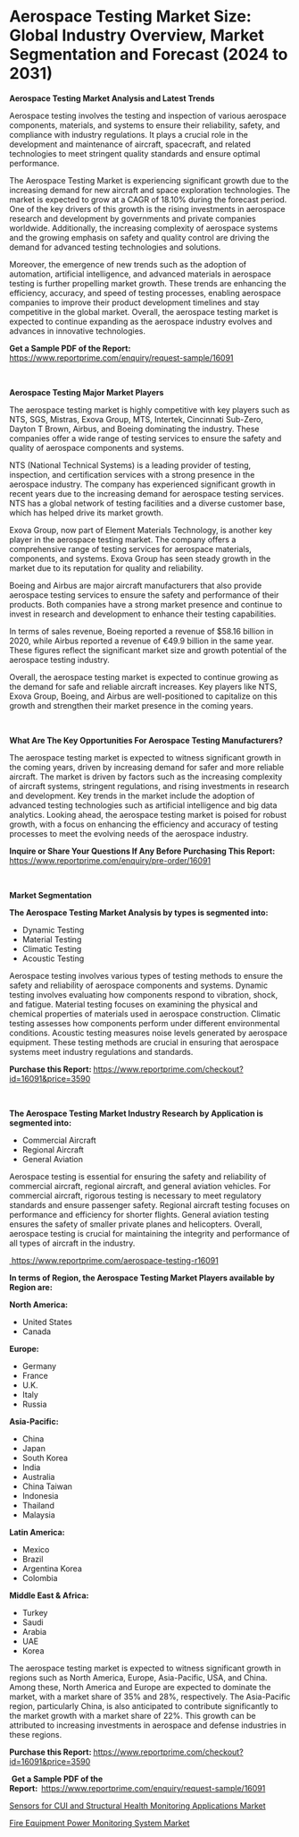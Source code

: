 <p><h1>Aerospace Testing Market Size: Global Industry Overview, Market Segmentation and Forecast (2024 to 2031)</h1></p><p><strong>Aerospace Testing Market Analysis and Latest Trends</strong></p>
<p><p>Aerospace testing involves the testing and inspection of various aerospace components, materials, and systems to ensure their reliability, safety, and compliance with industry regulations. It plays a crucial role in the development and maintenance of aircraft, spacecraft, and related technologies to meet stringent quality standards and ensure optimal performance.</p><p>The Aerospace Testing Market is experiencing significant growth due to the increasing demand for new aircraft and space exploration technologies. The market is expected to grow at a CAGR of 18.10% during the forecast period. One of the key drivers of this growth is the rising investments in aerospace research and development by governments and private companies worldwide. Additionally, the increasing complexity of aerospace systems and the growing emphasis on safety and quality control are driving the demand for advanced testing technologies and solutions.</p><p>Moreover, the emergence of new trends such as the adoption of automation, artificial intelligence, and advanced materials in aerospace testing is further propelling market growth. These trends are enhancing the efficiency, accuracy, and speed of testing processes, enabling aerospace companies to improve their product development timelines and stay competitive in the global market. Overall, the aerospace testing market is expected to continue expanding as the aerospace industry evolves and advances in innovative technologies.</p></p>
<p><strong>Get a Sample PDF of the Report:&nbsp;</strong> <a href="https://www.reportprime.com/enquiry/request-sample/16091">https://www.reportprime.com/enquiry/request-sample/16091</a></p>
<p>&nbsp;</p>
<p><strong>Aerospace Testing Major Market Players</strong></p>
<p><p>The aerospace testing market is highly competitive with key players such as NTS, SGS, Mistras, Exova Group, MTS, Intertek, Cincinnati Sub-Zero, Dayton T Brown, Airbus, and Boeing dominating the industry. These companies offer a wide range of testing services to ensure the safety and quality of aerospace components and systems.</p><p>NTS (National Technical Systems) is a leading provider of testing, inspection, and certification services with a strong presence in the aerospace industry. The company has experienced significant growth in recent years due to the increasing demand for aerospace testing services. NTS has a global network of testing facilities and a diverse customer base, which has helped drive its market growth.</p><p>Exova Group, now part of Element Materials Technology, is another key player in the aerospace testing market. The company offers a comprehensive range of testing services for aerospace materials, components, and systems. Exova Group has seen steady growth in the market due to its reputation for quality and reliability.</p><p>Boeing and Airbus are major aircraft manufacturers that also provide aerospace testing services to ensure the safety and performance of their products. Both companies have a strong market presence and continue to invest in research and development to enhance their testing capabilities.</p><p>In terms of sales revenue, Boeing reported a revenue of $58.16 billion in 2020, while Airbus reported a revenue of €49.9 billion in the same year. These figures reflect the significant market size and growth potential of the aerospace testing industry.</p><p>Overall, the aerospace testing market is expected to continue growing as the demand for safe and reliable aircraft increases. Key players like NTS, Exova Group, Boeing, and Airbus are well-positioned to capitalize on this growth and strengthen their market presence in the coming years.</p></p>
<p>&nbsp;</p>
<p><strong>What Are The Key Opportunities For Aerospace Testing Manufacturers?</strong></p>
<p><p>The aerospace testing market is expected to witness significant growth in the coming years, driven by increasing demand for safer and more reliable aircraft. The market is driven by factors such as the increasing complexity of aircraft systems, stringent regulations, and rising investments in research and development. Key trends in the market include the adoption of advanced testing technologies such as artificial intelligence and big data analytics. Looking ahead, the aerospace testing market is poised for robust growth, with a focus on enhancing the efficiency and accuracy of testing processes to meet the evolving needs of the aerospace industry.</p></p>
<p><strong>Inquire or Share Your Questions If Any Before Purchasing This Report:</strong> <a href="https://www.reportprime.com/enquiry/pre-order/16091">https://www.reportprime.com/enquiry/pre-order/16091</a></p>
<p>&nbsp;</p>
<p><strong>Market Segmentation</strong></p>
<p><strong>The Aerospace Testing Market Analysis by types is segmented into:</strong></p>
<p><ul><li>Dynamic Testing</li><li>Material Testing</li><li>Climatic Testing</li><li>Acoustic Testing</li></ul></p>
<p><p>Aerospace testing involves various types of testing methods to ensure the safety and reliability of aerospace components and systems. Dynamic testing involves evaluating how components respond to vibration, shock, and fatigue. Material testing focuses on examining the physical and chemical properties of materials used in aerospace construction. Climatic testing assesses how components perform under different environmental conditions. Acoustic testing measures noise levels generated by aerospace equipment. These testing methods are crucial in ensuring that aerospace systems meet industry regulations and standards.</p></p>
<p><strong>Purchase this Report:&nbsp;</strong><a href="https://www.reportprime.com/checkout?id=16091&price=3590">https://www.reportprime.com/checkout?id=16091&price=3590</a></p>
<p>&nbsp;</p>
<p><strong>The Aerospace Testing Market Industry Research by Application is segmented into:</strong></p>
<p><ul><li>Commercial Aircraft</li><li>Regional Aircraft</li><li>General Aviation</li></ul></p>
<p><p>Aerospace testing is essential for ensuring the safety and reliability of commercial aircraft, regional aircraft, and general aviation vehicles. For commercial aircraft, rigorous testing is necessary to meet regulatory standards and ensure passenger safety. Regional aircraft testing focuses on performance and efficiency for shorter flights. General aviation testing ensures the safety of smaller private planes and helicopters. Overall, aerospace testing is crucial for maintaining the integrity and performance of all types of aircraft in the industry.</p></p>
<p><a href="https://www.reportprime.com/aerospace-testing-r16091">&nbsp;https://www.reportprime.com/aerospace-testing-r16091</a></p>
<p><strong>In terms of Region, the Aerospace Testing Market Players available by Region are:</strong></p>
<p>
    <p> <strong> North America: </strong>
        <ul>
            <li>United States</li>
            <li>Canada</li>
        </ul>
        </p> 
    <p> <strong> Europe: </strong>
        <ul>
            <li>Germany</li>
            <li>France</li>
            <li>U.K.</li>
            <li>Italy</li>
            <li>Russia</li>
        </ul>
        </p> 
    <p> <strong> Asia-Pacific: </strong>
        <ul>
            <li>China</li>
            <li>Japan</li>
            <li>South Korea</li>
            <li>India</li>
            <li>Australia</li>
            <li>China Taiwan</li>
            <li>Indonesia</li>
            <li>Thailand</li>
            <li>Malaysia</li>
        </ul>
        </p> 
    <p> <strong> Latin America: </strong>
        <ul>
            <li>Mexico</li>
            <li>Brazil</li>
            <li>Argentina Korea</li>
            <li>Colombia</li>
        </ul>
        </p> 
    <p> <strong> Middle East & Africa: </strong>
        <ul>
            <li>Turkey</li>
            <li>Saudi</li>
            <li>Arabia</li>
            <li>UAE</li>
            <li>Korea</li>
        </ul>
    </p>
    </p>
<p><p>The aerospace testing market is expected to witness significant growth in regions such as North America, Europe, Asia-Pacific, USA, and China. Among these, North America and Europe are expected to dominate the market, with a market share of 35% and 28%, respectively. The Asia-Pacific region, particularly China, is also anticipated to contribute significantly to the market growth with a market share of 22%. This growth can be attributed to increasing investments in aerospace and defense industries in these regions.</p></p>
<p><strong>Purchase this Report: </strong><a href="https://www.reportprime.com/checkout?id=16091&price=3590">https://www.reportprime.com/checkout?id=16091&price=3590</a></p>
<p>&nbsp;<strong>Get a Sample PDF of the Report:&nbsp;&nbsp;</strong><a href="https://www.reportprime.com/enquiry/request-sample/16091">https://www.reportprime.com/enquiry/request-sample/16091</a></p>
<p><strong></strong></p>
<p><p><a href="https://zircon-bluebell-299.notion.site/Sensors-for-CUI-and-Structural-Health-Monitoring-Applications-Market-Size-and-Market-Trends-Complet-343d621acbab448480fd412d06ddae57">Sensors for CUI and Structural Health Monitoring Applications Market</a></p><p><a href="https://fearless-okapi-6c8.notion.site/Fire-Equipment-Power-Monitoring-System-Market-Report-Reveals-the-Latest-Trends-And-Growth-Opportunit-8eb160a5eec44a219cc5c181c5008e0e">Fire Equipment Power Monitoring System Market</a></p></p>